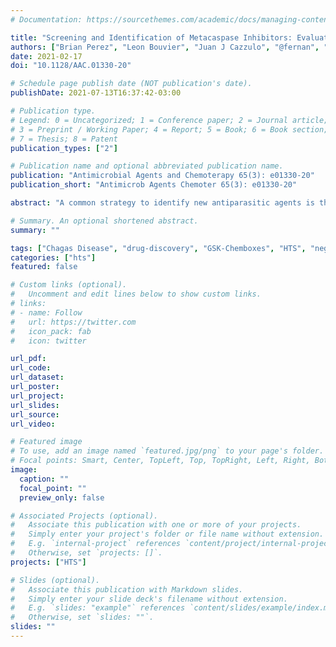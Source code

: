 ```yaml
---
# Documentation: https://sourcethemes.com/academic/docs/managing-content/

title: "Screening and Identification of Metacaspase Inhibitors: Evaluation of Inhibition Mechanism and Trypanocidal Activity"
authors: ["Brian Perez", "Leon Bouvier", "Juan J Cazzulo", "@fernan", "@emir", "Vanina E Alvarez"]
date: 2021-02-17
doi: "10.1128/AAC.01330-20"

# Schedule page publish date (NOT publication's date).
publishDate: 2021-07-13T16:37:42-03:00

# Publication type.
# Legend: 0 = Uncategorized; 1 = Conference paper; 2 = Journal article;
# 3 = Preprint / Working Paper; 4 = Report; 5 = Book; 6 = Book section;
# 7 = Thesis; 8 = Patent
publication_types: ["2"]

# Publication name and optional abbreviated publication name.
publication: "Antimicrobial Agents and Chemoterapy 65(3): e01330-20"
publication_short: "Antimicrob Agents Chemoter 65(3): e01330-20"

abstract: "A common strategy to identify new antiparasitic agents is the targeting of proteases, due to their essential contributions to parasite growth and development. Metacaspases (MCAs) are cysteine proteases present in fungi, protozoa, and plants. These enzymes, which are associated with crucial cellular events in trypanosomes, are absent in the human host, thus arising as attractive drug targets. To find new MCA inhibitors with trypanocidal activity, we adapted a continuous fluorescence enzymatic assay to a medium-throughput format and carried out screening of different compound collections, followed by the construction of dose-response curves for the most promising hits. We used MCA5 from Trypanosoma brucei (TbMCA5) as a model for the identification of inhibitors from the GlaxoSmithKline HAT and CHAGAS chemical boxes. We also assessed a third collection of nine compounds from the Maybridge database that had been identified by virtual screening as potential inhibitors of the cysteine peptidase falcipain-2 (clan CA) from Plasmodium falciparum Compound HTS01959 (from the Maybridge collection) was the most potent inhibitor, with a 50% inhibitory concentration (IC50) of 14.39 µM; it also inhibited other MCAs from T. brucei and Trypanosoma cruzi (TbMCA2, 4.14 µM; TbMCA3, 5.04 µM; TcMCA5, 151 µM). HTS01959 behaved as a reversible, slow-binding, and noncompetitive inhibitor of TbMCA2, with a mechanism of action that included redox components. Importantly, HTS01959 displayed trypanocidal activity against bloodstream forms of T. brucei and trypomastigote forms of T. cruzi, without cytotoxic effects on Vero cells. Thus, HTS01959 is a promising starting point to develop more specific and potent chemical structures to target MCAs."

# Summary. An optional shortened abstract.
summary: ""

tags: ["Chagas Disease", "drug-discovery", "GSK-Chemboxes", "HTS", "neglected diseases", "metacaspases", "inhibitors"]
categories: ["hts"]
featured: false

# Custom links (optional).
#   Uncomment and edit lines below to show custom links.
# links:
# - name: Follow
#   url: https://twitter.com
#   icon_pack: fab
#   icon: twitter

url_pdf:
url_code:
url_dataset:
url_poster:
url_project:
url_slides:
url_source:
url_video:

# Featured image
# To use, add an image named `featured.jpg/png` to your page's folder. 
# Focal points: Smart, Center, TopLeft, Top, TopRight, Left, Right, BottomLeft, Bottom, BottomRight.
image:
  caption: ""
  focal_point: ""
  preview_only: false

# Associated Projects (optional).
#   Associate this publication with one or more of your projects.
#   Simply enter your project's folder or file name without extension.
#   E.g. `internal-project` references `content/project/internal-project/index.md`.
#   Otherwise, set `projects: []`.
projects: ["HTS"]

# Slides (optional).
#   Associate this publication with Markdown slides.
#   Simply enter your slide deck's filename without extension.
#   E.g. `slides: "example"` references `content/slides/example/index.md`.
#   Otherwise, set `slides: ""`.
slides: ""
---
```

